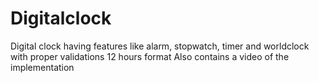# Digitalclock
Digital clock having features like alarm, stopwatch, timer and worldclock
with proper validations
12 hours format
Also contains a video of the implementation
